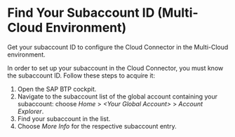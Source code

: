<!-- loiob43eff2df3f84124995f6acbc9e5c55b -->

# Find Your Subaccount ID \(Multi-Cloud Environment\)

Get your subaccount ID to configure the Cloud Connector in the Multi-Cloud environment.

In order to set up your subaccount in the Cloud Connector, you must know the subaccount ID. Follow these steps to acquire it:

1.  Open the SAP BTP cockpit.
2.  Navigate to the subaccount list of the global account containing your subaccount: choose *Home* \> *<Your Global Account\>* \> *Account Explorer*.
3.  Find your subaccount in the list.
4.  Choose *More Info* for the respective subaccount entry.

